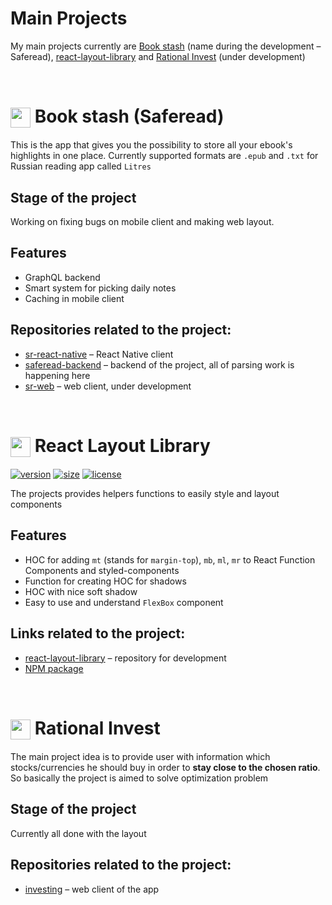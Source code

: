 # Main Projects

My main projects currently are [Book stash](https://github.com/bacebu4/bacebu4/blob/master/README.md#-book-stash-saferead) (name during the development – Saferead), [react-layout-library]() and [Rational Invest](https://github.com/bacebu4/bacebu4/blob/master/README.md#-rational-invest) (under development)

<br>

# <img width="32px" align="center" src="https://user-images.githubusercontent.com/32079387/110068727-58df0580-7d87-11eb-8a1e-d1ab23b29c56.png" /> Book stash (Saferead)

This is the app that gives you the possibility to store all your ebook's highlights in one place. Currently supported formats are `.epub` and `.txt` for Russian reading app called `Litres`

## Stage of the project

Working on fixing bugs on mobile client and making web layout.

## Features

- GraphQL backend
- Smart system for picking daily notes
- Caching in mobile client

## Repositories related to the project:

- [sr-react-native](https://github.com/bacebu4/sr-react-native) – React Native client
- [saferead-backend](https://github.com/bacebu4/saferead-backend) – backend of the project, all of parsing work is happening here
- [sr-web](https://github.com/bacebu4/sr-web) – web client, under development

<br>

# <img width="32px" align="center" src="https://user-images.githubusercontent.com/32079387/111699198-deaf8600-8848-11eb-8dcf-9cbc20a702b1.png" /> React Layout Library

[![version](https://img.shields.io/npm/v/react-layout-library.svg?style=flat-square)](https://www.npmjs.com/package/react-layout-library)
[![size](https://img.shields.io/badge/self%20size-2.82%20kB-green)](https://bundlephobia.com/result?p=react-layout-library@1.0.1)
[![license](https://img.shields.io/github/license/mashape/apistatus.svg?style=flat-square)](http://opensource.org/licenses/MIT)

The projects provides helpers functions to easily style and layout components

## Features

- HOC for adding `mt` (stands for `margin-top`), `mb`, `ml`, `mr` to React Function Components and styled-components
- Function for creating HOC for shadows
- HOC with nice soft shadow
- Easy to use and understand `FlexBox` component

## Links related to the project:

- [react-layout-library](https://github.com/bacebu4/react-layout-library) – repository for development
- [NPM package](https://www.npmjs.com/package/react-layout-library)

<br>

# <img width="32px" align="center" src="https://user-images.githubusercontent.com/32079387/110068955-d0ad3000-7d87-11eb-8f8a-60e69d010933.png" /> Rational Invest

The main project idea is to provide user with information which stocks/currencies he should buy in order to **stay close to the chosen ratio**.
So basically the project is aimed to solve optimization problem

## Stage of the project

Currently all done with the layout

## Repositories related to the project:

- [investing](https://github.com/bacebu4/investing) – web client of the app

